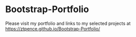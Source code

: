# Bootstrap-Portfolio

Please visit my portfolio and links to my selected projects at <a href="https://ztpence.github.io/Bootstrap-Portfolio/"> https://ztpence.github.io/Bootstrap-Portfolio/